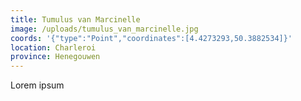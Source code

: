 ```yaml
---
title: Tumulus van Marcinelle
image: /uploads/tumulus_van_marcinelle.jpg
coords: '{"type":"Point","coordinates":[4.4273293,50.3882534]}'
location: Charleroi
province: Henegouwen
---
```

Lorem ipsum